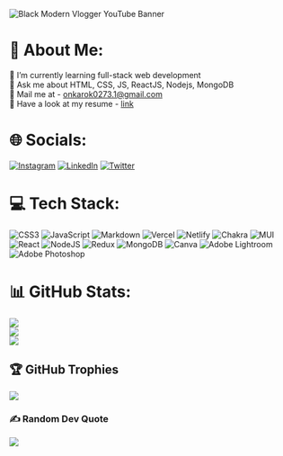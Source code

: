 
![Black Modern Vlogger YouTube Banner](https://user-images.githubusercontent.com/110043714/210270329-c2e8a61f-5313-4a40-a28b-f042836f7652.gif)

# 💫 About Me:
🌱 I’m currently learning full-stack web development <br>💬 Ask me about HTML, CSS, JS, ReactJS, Nodejs, MongoDB <br>📩 Mail me at - onkarok0273.1@gmail.com<br>📃 Have a look at my resume - [link](https://drive.google.com/file/d/10caKf20AnU9VYco2-Nj4q6VsuQqDUbjc/view?usp=share_link)


# 🌐 Socials:
[![Instagram](https://img.shields.io/badge/Instagram-%23E4405F.svg?logo=Instagram&logoColor=white)](https://www.instagram.com/ionkar.k/) [![LinkedIn](https://img.shields.io/badge/LinkedIn-%230077B5.svg?logo=linkedin&logoColor=white)](https://www.linkedin.com/in/onkar-k-557a421a4/) [![Twitter](https://img.shields.io/badge/Twitter-%231DA1F2.svg?logo=Twitter&logoColor=white)](https://twitter.com/iOnkar_K) 

# 💻 Tech Stack:
![CSS3](https://img.shields.io/badge/css3-%231572B6.svg?style=plastic&logo=css3&logoColor=white) ![JavaScript](https://img.shields.io/badge/javascript-%23323330.svg?style=plastic&logo=javascript&logoColor=%23F7DF1E) ![Markdown](https://img.shields.io/badge/markdown-%23000000.svg?style=plastic&logo=markdown&logoColor=white) ![Vercel](https://img.shields.io/badge/vercel-%23000000.svg?style=plastic&logo=vercel&logoColor=white) ![Netlify](https://img.shields.io/badge/netlify-%23000000.svg?style=plastic&logo=netlify&logoColor=#00C7B7) ![Chakra](https://img.shields.io/badge/chakra-%234ED1C5.svg?style=plastic&logo=chakraui&logoColor=white) ![MUI](https://img.shields.io/badge/MUI-%230081CB.svg?style=plastic&logo=material-ui&logoColor=white) ![React](https://img.shields.io/badge/react-%2320232a.svg?style=plastic&logo=react&logoColor=%2361DAFB) ![NodeJS](https://img.shields.io/badge/node.js-6DA55F?style=plastic&logo=node.js&logoColor=white) ![Redux](https://img.shields.io/badge/redux-%23593d88.svg?style=plastic&logo=redux&logoColor=white) ![MongoDB](https://img.shields.io/badge/MongoDB-%234ea94b.svg?style=plastic&logo=mongodb&logoColor=white) ![Canva](https://img.shields.io/badge/Canva-%2300C4CC.svg?style=plastic&logo=Canva&logoColor=white) ![Adobe Lightroom](https://img.shields.io/badge/Adobe%20Lightroom-31A8FF.svg?style=plastic&logo=Adobe%20Lightroom&logoColor=white) ![Adobe Photoshop](https://img.shields.io/badge/adobephotoshop-%2331A8FF.svg?style=plastic&logo=adobephotoshop&logoColor=white)
# 📊 GitHub Stats:
![](https://github-readme-stats.vercel.app/api?username=OnkarK0273&theme=vue-dark&hide_border=false&include_all_commits=true&count_private=true)<br/>
![](https://github-readme-streak-stats.herokuapp.com/?user=OnkarK0273&theme=vue-dark&hide_border=false)<br/>
![](https://github-readme-stats.vercel.app/api/top-langs/?username=OnkarK0273&theme=vue-dark&hide_border=false&include_all_commits=true&count_private=true&layout=compact)

## 🏆 GitHub Trophies
![](https://github-profile-trophy.vercel.app/?username=OnkarK0273&theme=chalk&no-frame=false&no-bg=true&margin-w=4)

### ✍️ Random Dev Quote
![](https://quotes-github-readme.vercel.app/api?type=horizontal&theme=radical)

<!-- Proudly created with GPRM ( https://gprm.itsvg.in ) -->
